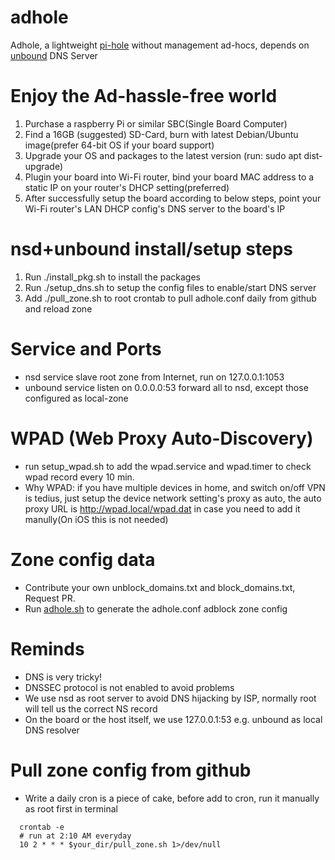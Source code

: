 # adhole
Adhole, a lightweight [pi-hole](https://github.com/pi-hole/pi-hole) without management ad-hocs, depends on [unbound](https://github.com/NLnetLabs/unbound) DNS Server 

# Enjoy the Ad-hassle-free world
  1. Purchase a raspberry Pi or similar SBC(Single Board Computer)
  2. Find a 16GB (suggested) SD-Card, burn with latest Debian/Ubuntu image(prefer 64-bit OS if your board support) 
  3. Upgrade your OS and packages to the latest version (run: sudo apt dist-upgrade) 
  4. Plugin your board into Wi-Fi router, bind your board MAC address to a static IP on your router's DHCP setting(preferred)
  5. After successfully setup the board according to below steps, point your Wi-Fi router's LAN DHCP config's DNS server to the board's IP
 
# nsd+unbound install/setup steps
  1. Run ./install_pkg.sh to install the packages
  2. Run ./setup_dns.sh to setup the config files to enable/start DNS server
  3. Add ./pull_zone.sh to root crontab to pull adhole.conf daily from github and reload zone

# Service and Ports
  - nsd service slave root zone from Internet, run on 127.0.0.1:1053
  - unbound service listen on 0.0.0.0:53 forward all to nsd, except those configured as local-zone
 
# WPAD (Web Proxy Auto-Discovery)
  - run setup_wpad.sh to add the wpad.service and wpad.timer to check wpad
    record every 10 min.
  - Why WPAD: if you have multiple devices in home, and switch on/off VPN is
    tedius, just setup the device network setting's proxy as auto, the auto proxy URL is
    http://wpad.local/wpad.dat in case you need to add it manully(On iOS this is not needed)
  
# Zone config data
  - Contribute your own unblock_domains.txt and block_domains.txt, Request PR.
  - Run [adhole.sh](data/adhole.sh) to generate the adhole.conf adblock zone config
  
# Reminds
  - DNS is very tricky!
  - DNSSEC protocol is not enabled to avoid problems
  - We use nsd as root server to avoid DNS hijacking by ISP, normally root will tell us the correct NS record
  - On the board or the host itself, we use 127.0.0.1:53 e.g. unbound as local DNS resolver

# Pull zone config from github
  - Write a daily cron is a piece of cake, before add to cron, run it manually as root first in terminal
  ```
    crontab -e
    # run at 2:10 AM everyday
    10 2 * * * $your_dir/pull_zone.sh 1>/dev/null
  ```

